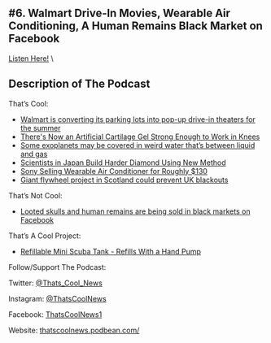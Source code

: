 #6. Walmart Drive-In Movies, Wearable Air Conditioning, A Human Remains Black Market on Facebook
---
[Listen Here!](https://thatscoolnews.podbean.com/e/walmart-drive-in-movies-wearable-air-conditioning-a-human-remains-black-market-on-facebook-ep-6/) \
## Description of The Podcast
<p style="text-align:left;">That’s Cool:</p>

<ul style="text-align:left;"><li style="font-weight:400;"><a href='https://www.theverge.com/2020/7/2/21311229/walmart-parking-lot-drive-in-movie-theaters'>Walmart is converting its parking lots into pop-up drive-in theaters for the summer</a></li>

<li style="font-weight:400;"><a href='https://www.sciencealert.com/there-s-now-an-artificial-cartilage-gel-that-s-strong-enough-to-work-on-knees'>There's Now an Artificial Cartilage Gel Strong Enough to Work in Knees</a></li>

<li style="font-weight:400;"><a href='https://www.sciencenews.org/article/exoplanets-supercritical-water-liquid-gas'>Some exoplanets may be covered in weird water that’s between liquid and gas</a></li>

<li style="font-weight:400;"><a href='https://interestingengineering.com/scientists-in-japan-build-harder-diamond-using-new-method'>Scientists in Japan Build Harder Diamond Using New Method</a></li>

<li style="font-weight:400;"><a href='https://interestingengineering.com/sony-selling-wearable-air-conditioner-personal-heater-for-roughly-130'>Sony Selling Wearable Air Conditioner for Roughly $130</a></li>

<li style="font-weight:400;"><a href='https://www.theguardian.com/business/2020/jul/06/giant-flywheel-project-in-scotland-could-prevent-uk-blackouts-energy'>Giant flywheel project in Scotland could prevent UK blackouts</a></li>

</ul>
<p style="text-align:left;">That’s Not Cool:</p>

<ul style="text-align:left;"><li style="font-weight:400;"><a href='https://www.livescience.com/human-bone-trade-facebook.html'>Looted skulls and human remains are being sold in black markets on Facebook</a></li>

</ul>
<p style="text-align:left;">That’s A Cool Project:</p>

<ul style="text-align:left;"><li style="font-weight:400;"><a href='https://www.kickstarter.com/projects/238683638/refillable-mini-scuba-tank-refills-with-a-hand-pump?ref=discovery_category_popular'>Refillable Mini Scuba Tank - Refills With a Hand Pump</a></li>

</ul>
<p style="text-align:left;">Follow/Support The Podcast:</p>

<p style="text-align:left;">Twitter: <a href='https://twitter.com/Thats_Cool_News'>@Thats_Cool_News</a></p>

<p style="text-align:left;">Instagram: <a href='https://www.instagram.com/thatscoolnews/'>@ThatsCoolNews</a></p>

<p style="text-align:left;">Facebook: <a href='https://www.facebook.com/ThatsCoolNews1/'>ThatsCoolNews1</a></p>

<p style="text-align:left;">Website: <a href='https://thatscoolnews.podbean.com/'>thatscoolnews.podbean.com/</a></p>
